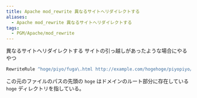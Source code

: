 ```yaml
---
title: Apache mod_rewrite 異なるサイトへリダイレクトする
aliases:
  - Apache mod_rewrite 異なるサイトへリダイレクトする
tags:
  - PGM/Apache/mod_rewrite
---
```



異なるサイトへリダイレクトする
サイトの引っ越しがあったような場合にやるやつ

```apache
RewriteRule ^hoge/piyo/fuga\.html http://example.com/hogehoge/piyopiyo/fugafuga.html [R=301,L]
```

この元のファイルのパスの先頭の `hoge` はドメインのルート部分に存在している `hoge` ディレクトリを指している。


